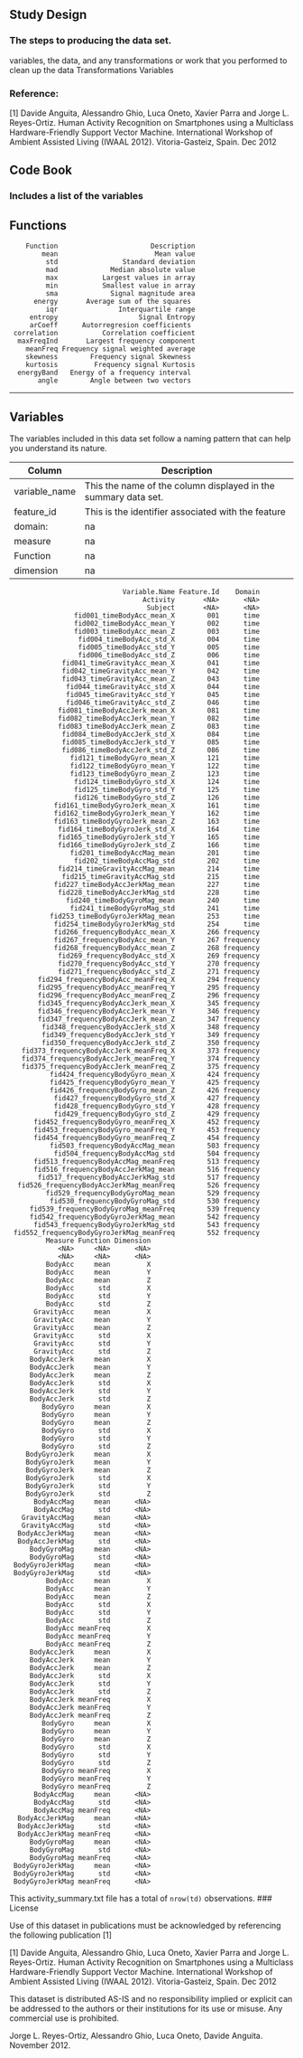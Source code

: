 Study Design
------------

### The steps to producing the data set.

variables, the data, and any transformations or work that you performed to clean up the data Transformations Variables

### Reference:

[1] Davide Anguita, Alessandro Ghio, Luca Oneto, Xavier Parra and Jorge L. Reyes-Ortiz. Human Activity Recognition on Smartphones using a Multiclass Hardware-Friendly Support Vector Machine. International Workshop of Ambient Assisted Living (IWAAL 2012). Vitoria-Gasteiz, Spain. Dec 2012

Code Book
---------

### Includes a list of the variables

Functions
---------

        Function                       Description
            mean                        Mean value
             std                Standard deviation
             mad             Median absolute value
             max           Largest values in array
             min           Smallest value in array
             sma             Signal magnitude area
          energy       Average sum of the squares 
             iqr               Interquartile range
         entropy                    Signal Entropy
         arCoeff      Autorregresion coefficients 
     correlation           Correlation coefficient
      maxFreqInd       Largest frequency component
        meanFreq Frequency signal weighted average
        skewness        Frequency signal Skewness 
        kurtosis         Frequency signal Kurtosis
      energyBand   Energy of a frequency interval 
           angle        Angle between two vectors 

* * * * *

Variables
---------

The variables included in this data set follow a naming pattern that can help you understand its nature.

|Column|Description|
|------|-----------|
|variable\_name|This the name of the column displayed in the summary data set.|
|feature\_id|This is the identifier associated with the feature|
|domain:|na|
|measure|na|
|Function|na|
|dimension|na|

                                Variable.Name Feature.Id    Domain
                                     Activity       <NA>      <NA>
                                      Subject       <NA>      <NA>
                    fid001_timeBodyAcc_mean_X        001      time
                    fid002_timeBodyAcc_mean_Y        002      time
                    fid003_timeBodyAcc_mean_Z        003      time
                     fid004_timeBodyAcc_std_X        004      time
                     fid005_timeBodyAcc_std_Y        005      time
                     fid006_timeBodyAcc_std_Z        006      time
                 fid041_timeGravityAcc_mean_X        041      time
                 fid042_timeGravityAcc_mean_Y        042      time
                 fid043_timeGravityAcc_mean_Z        043      time
                  fid044_timeGravityAcc_std_X        044      time
                  fid045_timeGravityAcc_std_Y        045      time
                  fid046_timeGravityAcc_std_Z        046      time
                fid081_timeBodyAccJerk_mean_X        081      time
                fid082_timeBodyAccJerk_mean_Y        082      time
                fid083_timeBodyAccJerk_mean_Z        083      time
                 fid084_timeBodyAccJerk_std_X        084      time
                 fid085_timeBodyAccJerk_std_Y        085      time
                 fid086_timeBodyAccJerk_std_Z        086      time
                   fid121_timeBodyGyro_mean_X        121      time
                   fid122_timeBodyGyro_mean_Y        122      time
                   fid123_timeBodyGyro_mean_Z        123      time
                    fid124_timeBodyGyro_std_X        124      time
                    fid125_timeBodyGyro_std_Y        125      time
                    fid126_timeBodyGyro_std_Z        126      time
               fid161_timeBodyGyroJerk_mean_X        161      time
               fid162_timeBodyGyroJerk_mean_Y        162      time
               fid163_timeBodyGyroJerk_mean_Z        163      time
                fid164_timeBodyGyroJerk_std_X        164      time
                fid165_timeBodyGyroJerk_std_Y        165      time
                fid166_timeBodyGyroJerk_std_Z        166      time
                   fid201_timeBodyAccMag_mean        201      time
                    fid202_timeBodyAccMag_std        202      time
                fid214_timeGravityAccMag_mean        214      time
                 fid215_timeGravityAccMag_std        215      time
               fid227_timeBodyAccJerkMag_mean        227      time
                fid228_timeBodyAccJerkMag_std        228      time
                  fid240_timeBodyGyroMag_mean        240      time
                   fid241_timeBodyGyroMag_std        241      time
              fid253_timeBodyGyroJerkMag_mean        253      time
               fid254_timeBodyGyroJerkMag_std        254      time
               fid266_frequencyBodyAcc_mean_X        266 frequency
               fid267_frequencyBodyAcc_mean_Y        267 frequency
               fid268_frequencyBodyAcc_mean_Z        268 frequency
                fid269_frequencyBodyAcc_std_X        269 frequency
                fid270_frequencyBodyAcc_std_Y        270 frequency
                fid271_frequencyBodyAcc_std_Z        271 frequency
           fid294_frequencyBodyAcc_meanFreq_X        294 frequency
           fid295_frequencyBodyAcc_meanFreq_Y        295 frequency
           fid296_frequencyBodyAcc_meanFreq_Z        296 frequency
           fid345_frequencyBodyAccJerk_mean_X        345 frequency
           fid346_frequencyBodyAccJerk_mean_Y        346 frequency
           fid347_frequencyBodyAccJerk_mean_Z        347 frequency
            fid348_frequencyBodyAccJerk_std_X        348 frequency
            fid349_frequencyBodyAccJerk_std_Y        349 frequency
            fid350_frequencyBodyAccJerk_std_Z        350 frequency
       fid373_frequencyBodyAccJerk_meanFreq_X        373 frequency
       fid374_frequencyBodyAccJerk_meanFreq_Y        374 frequency
       fid375_frequencyBodyAccJerk_meanFreq_Z        375 frequency
              fid424_frequencyBodyGyro_mean_X        424 frequency
              fid425_frequencyBodyGyro_mean_Y        425 frequency
              fid426_frequencyBodyGyro_mean_Z        426 frequency
               fid427_frequencyBodyGyro_std_X        427 frequency
               fid428_frequencyBodyGyro_std_Y        428 frequency
               fid429_frequencyBodyGyro_std_Z        429 frequency
          fid452_frequencyBodyGyro_meanFreq_X        452 frequency
          fid453_frequencyBodyGyro_meanFreq_Y        453 frequency
          fid454_frequencyBodyGyro_meanFreq_Z        454 frequency
              fid503_frequencyBodyAccMag_mean        503 frequency
               fid504_frequencyBodyAccMag_std        504 frequency
          fid513_frequencyBodyAccMag_meanFreq        513 frequency
          fid516_frequencyBodyAccJerkMag_mean        516 frequency
           fid517_frequencyBodyAccJerkMag_std        517 frequency
      fid526_frequencyBodyAccJerkMag_meanFreq        526 frequency
             fid529_frequencyBodyGyroMag_mean        529 frequency
              fid530_frequencyBodyGyroMag_std        530 frequency
         fid539_frequencyBodyGyroMag_meanFreq        539 frequency
         fid542_frequencyBodyGyroJerkMag_mean        542 frequency
          fid543_frequencyBodyGyroJerkMag_std        543 frequency
     fid552_frequencyBodyGyroJerkMag_meanFreq        552 frequency
             Measure Function Dimension
                <NA>     <NA>      <NA>
                <NA>     <NA>      <NA>
             BodyAcc     mean         X
             BodyAcc     mean         Y
             BodyAcc     mean         Z
             BodyAcc      std         X
             BodyAcc      std         Y
             BodyAcc      std         Z
          GravityAcc     mean         X
          GravityAcc     mean         Y
          GravityAcc     mean         Z
          GravityAcc      std         X
          GravityAcc      std         Y
          GravityAcc      std         Z
         BodyAccJerk     mean         X
         BodyAccJerk     mean         Y
         BodyAccJerk     mean         Z
         BodyAccJerk      std         X
         BodyAccJerk      std         Y
         BodyAccJerk      std         Z
            BodyGyro     mean         X
            BodyGyro     mean         Y
            BodyGyro     mean         Z
            BodyGyro      std         X
            BodyGyro      std         Y
            BodyGyro      std         Z
        BodyGyroJerk     mean         X
        BodyGyroJerk     mean         Y
        BodyGyroJerk     mean         Z
        BodyGyroJerk      std         X
        BodyGyroJerk      std         Y
        BodyGyroJerk      std         Z
          BodyAccMag     mean      <NA>
          BodyAccMag      std      <NA>
       GravityAccMag     mean      <NA>
       GravityAccMag      std      <NA>
      BodyAccJerkMag     mean      <NA>
      BodyAccJerkMag      std      <NA>
         BodyGyroMag     mean      <NA>
         BodyGyroMag      std      <NA>
     BodyGyroJerkMag     mean      <NA>
     BodyGyroJerkMag      std      <NA>
             BodyAcc     mean         X
             BodyAcc     mean         Y
             BodyAcc     mean         Z
             BodyAcc      std         X
             BodyAcc      std         Y
             BodyAcc      std         Z
             BodyAcc meanFreq         X
             BodyAcc meanFreq         Y
             BodyAcc meanFreq         Z
         BodyAccJerk     mean         X
         BodyAccJerk     mean         Y
         BodyAccJerk     mean         Z
         BodyAccJerk      std         X
         BodyAccJerk      std         Y
         BodyAccJerk      std         Z
         BodyAccJerk meanFreq         X
         BodyAccJerk meanFreq         Y
         BodyAccJerk meanFreq         Z
            BodyGyro     mean         X
            BodyGyro     mean         Y
            BodyGyro     mean         Z
            BodyGyro      std         X
            BodyGyro      std         Y
            BodyGyro      std         Z
            BodyGyro meanFreq         X
            BodyGyro meanFreq         Y
            BodyGyro meanFreq         Z
          BodyAccMag     mean      <NA>
          BodyAccMag      std      <NA>
          BodyAccMag meanFreq      <NA>
      BodyAccJerkMag     mean      <NA>
      BodyAccJerkMag      std      <NA>
      BodyAccJerkMag meanFreq      <NA>
         BodyGyroMag     mean      <NA>
         BodyGyroMag      std      <NA>
         BodyGyroMag meanFreq      <NA>
     BodyGyroJerkMag     mean      <NA>
     BodyGyroJerkMag      std      <NA>
     BodyGyroJerkMag meanFreq      <NA>

This activity\_summary.txt file has a total of `nrow(td)` observations. \#\#\# License

Use of this dataset in publications must be acknowledged by referencing the following publication [1]

[1] Davide Anguita, Alessandro Ghio, Luca Oneto, Xavier Parra and Jorge L. Reyes-Ortiz. Human Activity Recognition on Smartphones using a Multiclass Hardware-Friendly Support Vector Machine. International Workshop of Ambient Assisted Living (IWAAL 2012). Vitoria-Gasteiz, Spain. Dec 2012

This dataset is distributed AS-IS and no responsibility implied or explicit can be addressed to the authors or their institutions for its use or misuse. Any commercial use is prohibited.

Jorge L. Reyes-Ortiz, Alessandro Ghio, Luca Oneto, Davide Anguita. November 2012.
